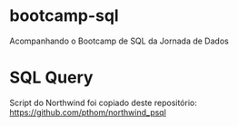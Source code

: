 # bootcamp-sql
Acompanhando o Bootcamp de SQL da Jornada de Dados

# SQL Query

Script do Northwind foi copiado deste repositório:
https://github.com/pthom/northwind_psql